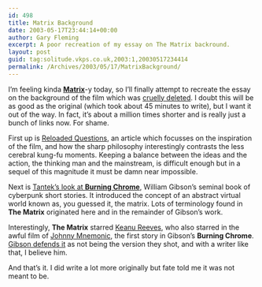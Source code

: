 ```yaml
---
id: 498
title: Matrix Background
date: 2003-05-17T23:44:14+00:00
author: Gary Fleming
excerpt: A poor recreation of my essay on The Matrix backround.
layout: post
guid: tag:solitude.vkps.co.uk,2003:1,20030517234414
permalink: /Archives/2003/05/17/MatrixBackground/
---
```

I&#8217;m feeling kinda [**Matrix**](http://www.whatisthematrix.com)-y today, so I&#8217;ll finally attempt to recreate the essay on the background of the film which was [cruelly deleted](http://solitude.vkps.co.uk/News/Index.php?ArtID=20030515234343). I doubt this will be as good as the original (which took about 45 minutes to write), but I want it out of the way. In fact, it&#8217;s about a million times shorter and is really just a bunch of links now. For shame.

First up is [Reloaded Questions](http://www.villagevoice.com/issues/0320/dark.php), an article which focusses on the inspiration of the film, and how the sharp philosophy interestingly contrasts the less cerebral kung-fu moments. Keeping a balance between the ideas and the action, the thinking man and the mainstream, is difficult enough but in a sequel of this magnitude it must be damn near impossible.

Next is [Tantek&#8217;s look at **Burning Chrome**](http://tantek.com/log/2003/05.html#L20030514t0730), William Gibson&#8217;s seminal book of cyberpunk short stories. It introduced the concept of an abstract virtual world known as, you guessed it, the matrix. Lots of terminology found in **The Matrix** originated here and in the remainder of Gibson&#8217;s work.

Interestingly, **The Matrix** starred [Keanu Reeves](http://us.imdb.com/Name?Reeves,Keanu), who also starred in the awful film of [Johnny Mnemonic](), the first story in Gibson&#8217;s **Burning Chrome**. [Gibson defends it](http://www.williamgibsonbooks.com/archive/2003_05_01_archive.asp#200271614) as not being the version they shot, and with a writer like that, I believe him.

And that&#8217;s it. I did write a lot more originally but fate told me it was not meant to be.